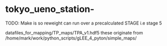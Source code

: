 # tokyo_ueno_station-

TODO:
Make is so reweight can run over a precalculated STAGE i.e stage 5



datafiles_for_mapping/TP_maps/TPA_v1.hdf5
these originate from
/home/mark/work/python_scripts/gLEE_4_pyton/simple_maps/

